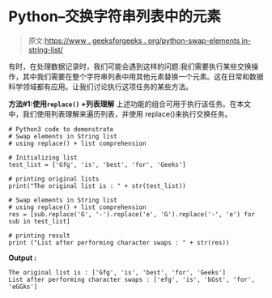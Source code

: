 # Python–交换字符串列表中的元素

> 原文:[https://www . geeksforgeeks . org/python-swap-elements in-string-list/](https://www.geeksforgeeks.org/python-swap-elements-in-string-list/)

有时，在处理数据记录时，我们可能会遇到这样的问题:我们需要执行某些交换操作，其中我们需要在整个字符串列表中用其他元素替换一个元素。这在日常和数据科学领域都有应用。让我们讨论执行这项任务的某些方法。

**方法#1:使用`replace()` +列表理解**
上述功能的组合可用于执行该任务。在本文中，我们使用列表理解来遍历列表，并使用 replace()来执行交换任务。

```
# Python3 code to demonstrate 
# Swap elements in String list
# using replace() + list comprehension

# Initializing list
test_list = ['Gfg', 'is', 'best', 'for', 'Geeks']

# printing original lists
print("The original list is : " + str(test_list))

# Swap elements in String list
# using replace() + list comprehension
res = [sub.replace('G', '-').replace('e', 'G').replace('-', 'e') for sub in test_list]

# printing result 
print ("List after performing character swaps : " + str(res))
```

**Output :**

```
The original list is : ['Gfg', 'is', 'best', 'for', 'Geeks']
List after performing character swaps : ['efg', 'is', 'bGst', 'for', 'eGGks']

```